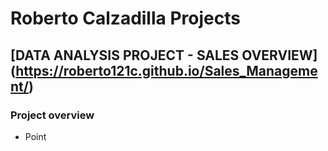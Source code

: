 # Roberto Calzadilla Projects
## [DATA ANALYSIS PROJECT - SALES OVERVIEW] (https://roberto121c.github.io/Sales_Management/)
### Project overview
* Point


